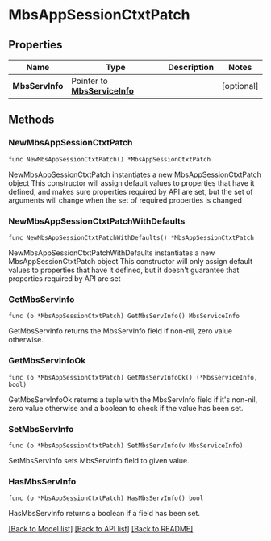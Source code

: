 # MbsAppSessionCtxtPatch

## Properties

Name | Type | Description | Notes
------------ | ------------- | ------------- | -------------
**MbsServInfo** | Pointer to [**MbsServiceInfo**](MbsServiceInfo.md) |  | [optional] 

## Methods

### NewMbsAppSessionCtxtPatch

`func NewMbsAppSessionCtxtPatch() *MbsAppSessionCtxtPatch`

NewMbsAppSessionCtxtPatch instantiates a new MbsAppSessionCtxtPatch object
This constructor will assign default values to properties that have it defined,
and makes sure properties required by API are set, but the set of arguments
will change when the set of required properties is changed

### NewMbsAppSessionCtxtPatchWithDefaults

`func NewMbsAppSessionCtxtPatchWithDefaults() *MbsAppSessionCtxtPatch`

NewMbsAppSessionCtxtPatchWithDefaults instantiates a new MbsAppSessionCtxtPatch object
This constructor will only assign default values to properties that have it defined,
but it doesn't guarantee that properties required by API are set

### GetMbsServInfo

`func (o *MbsAppSessionCtxtPatch) GetMbsServInfo() MbsServiceInfo`

GetMbsServInfo returns the MbsServInfo field if non-nil, zero value otherwise.

### GetMbsServInfoOk

`func (o *MbsAppSessionCtxtPatch) GetMbsServInfoOk() (*MbsServiceInfo, bool)`

GetMbsServInfoOk returns a tuple with the MbsServInfo field if it's non-nil, zero value otherwise
and a boolean to check if the value has been set.

### SetMbsServInfo

`func (o *MbsAppSessionCtxtPatch) SetMbsServInfo(v MbsServiceInfo)`

SetMbsServInfo sets MbsServInfo field to given value.

### HasMbsServInfo

`func (o *MbsAppSessionCtxtPatch) HasMbsServInfo() bool`

HasMbsServInfo returns a boolean if a field has been set.


[[Back to Model list]](../README.md#documentation-for-models) [[Back to API list]](../README.md#documentation-for-api-endpoints) [[Back to README]](../README.md)


